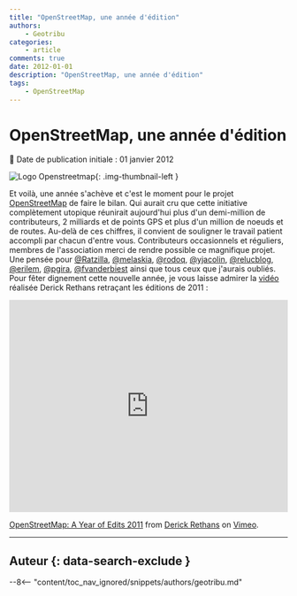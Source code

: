 ```yaml
---
title: "OpenStreetMap, une année d'édition"
authors:
    - Geotribu
categories:
    - article
comments: true
date: 2012-01-01
description: "OpenStreetMap, une année d'édition"
tags:
    - OpenStreetMap
---
```


# OpenStreetMap, une année d'édition

:calendar: Date de publication initiale : 01 janvier 2012

![Logo Openstreetmap](https://cdn.geotribu.fr/img/logos-icones/OpenStreetMap/Openstreetmap.png "Openstreetmap"){: .img-thumbnail-left }

Et voilà, une année s'achève et c'est le moment pour le projet [OpenStreetMap](https://www.openstreetmap.org/) de faire le bilan. Qui aurait cru que cette initiative complètement utopique réunirait aujourd'hui plus d'un demi-million de contributeurs, 2 milliards et de points GPS et plus d'un million de noeuds et de routes. Au-delà de ces chiffres, il convient de souligner le travail patient accompli par chacun d'entre vous. Contributeurs occasionnels et réguliers, membres de l'association merci de rendre possible ce magnifique projet. Une pensée pour [@Ratzilla](https://twitter.com/#!/RatZillaS), [@melaskia](https://twitter.com/#!/search/realtime/melaskia), [@rodoq](https://twitter.com/#!/rodoq), [@yjacolin](https://twitter.com/#!/yjacolin), [@relucblog](https://twitter.com/#!/relucblog), [@erilem](https://twitter.com/#!/erilem), [@pgira](https://twitter.com/#!/pgira), [@fvanderbiest](https://twitter.com/#!/fvanderbiest) ainsi que tous ceux que j'aurais oubliés. Pour fêter dignement cette nouvelle année, je vous laisse admirer la [vidéo](http://vimeo.com/34404102) réalisée Derick Rethans retraçant les éditions de 2011 :

<iframe src="https://player.vimeo.com/video/34404102?h=3ae516cf82" width="100%" height="384" frameborder="0" allow="autoplay; fullscreen; picture-in-picture" allowfullscreen></iframe>

[OpenStreetMap: A Year of Edits 2011](http://vimeo.com/34404102) from [Derick Rethans](http://vimeo.com/derickr) on [Vimeo](http://vimeo.com).

----

## Auteur {: data-search-exclude }

--8<-- "content/toc_nav_ignored/snippets/authors/geotribu.md"
